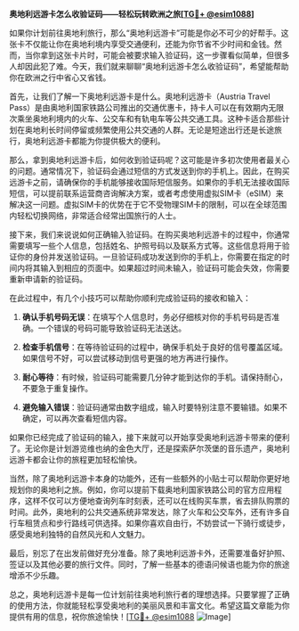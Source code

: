 **奥地利远游卡怎么收验证码——轻松玩转欧洲之旅[[TG💪+ @esim1088](https://t.me/s/esim1088)]**

如果你计划前往奥地利旅行，那么“奥地利远游卡”可能是你必不可少的好帮手。这张卡不仅能让你在奥地利境内享受交通便利，还能为你节省不少时间和金钱。然而，当你拿到这张卡片时，可能会被要求输入验证码，这一步骤看似简单，但很多人却因此犯了难。今天，我们就来聊聊“奥地利远游卡怎么收验证码”，希望能帮助你在欧洲之行中省心又省钱。

首先，让我们了解一下奥地利远游卡是什么。奥地利远游卡（Austria Travel Pass）是由奥地利国家铁路公司推出的交通优惠卡，持卡人可以在有效期内无限次乘坐奥地利境内的火车、公交车和有轨电车等公共交通工具。这种卡适合那些计划在奥地利长时间停留或频繁使用公共交通的人群。无论是短途出行还是长途旅行，奥地利远游卡都能为你提供极大的便利。

那么，拿到奥地利远游卡后，如何收到验证码呢？这可能是许多初次使用者最关心的问题。通常情况下，验证码会通过短信的方式发送到你的手机上。因此，在购买远游卡之前，请确保你的手机能够接收国际短信服务。如果你的手机无法接收国际短信，可以提前联系运营商咨询解决方案，或者考虑使用虚拟SIM卡（eSIM）来解决这一问题。虚拟SIM卡的优势在于它不受物理SIM卡的限制，可以在全球范围内轻松切换网络，非常适合经常出国旅行的人士。

接下来，我们来说说如何正确输入验证码。在购买奥地利远游卡的过程中，你通常需要填写一些个人信息，包括姓名、护照号码以及联系方式等。这些信息将用于验证你的身份并发送验证码。一旦验证码成功发送到你的手机上，你需要在指定的时间内将其输入到相应的页面中。如果超过时间未输入，验证码可能会失效，你需要重新申请新的验证码。

在此过程中，有几个小技巧可以帮助你顺利完成验证码的接收和输入：

1. **确认手机号码无误**：在填写个人信息时，务必仔细核对你的手机号码是否准确。一个错误的号码可能导致验证码无法送达。
   
2. **检查手机信号**：在等待验证码的过程中，确保手机处于良好的信号覆盖区域。如果信号不好，可以尝试移动到信号更强的地方再进行操作。

3. **耐心等待**：有时候，验证码可能需要几分钟才能到达你的手机。请保持耐心，不要急于重复操作。

4. **避免输入错误**：验证码通常由数字组成，输入时要特别注意不要输错。如果不确定，可以再次查看短信内容。

如果你已经完成了验证码的输入，接下来就可以开始享受奥地利远游卡带来的便利了。无论你是计划游览维也纳的金色大厅，还是探索萨尔茨堡的音乐遗产，奥地利远游卡都会让你的旅程更加轻松愉快。

当然，除了奥地利远游卡本身的功能外，还有一些额外的小贴士可以帮助你更好地规划你的奥地利之旅。例如，你可以提前下载奥地利国家铁路公司的官方应用程序，这样不仅可以方便地查询列车时刻表，还可以在线购买车票，省去排队购票的时间。此外，奥地利的公共交通系统非常发达，除了火车和公交车外，还有许多自行车租赁点和步行路线可供选择。如果你喜欢自由行，不妨尝试一下骑行或徒步，感受奥地利独特的自然风光和人文魅力。

最后，别忘了在出发前做好充分准备。除了奥地利远游卡外，还需要准备好护照、签证以及其他必要的旅行文件。同时，了解一些基本的德语问候语也能为你的旅途增添不少乐趣。

总之，奥地利远游卡是每一位计划前往奥地利旅行者的理想选择。只要掌握了正确的使用方法，你就能轻松享受奥地利的美丽风景和丰富文化。希望这篇文章能为你提供有用的信息，祝你旅途愉快！[[TG💪+ @esim1088](https://t.me/s/esim1088) ![Image](https://i.postimg.cc/4NQfJmqS/Snipaste-2025-05-13-00-14-12.png)]